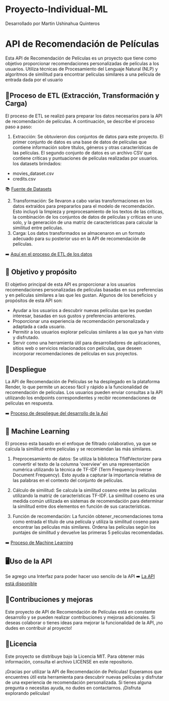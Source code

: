 # Proyecto-Individual-ML
Desarrollado por Martin Ushinahua Quinteros

# API de Recomendación de Películas
Esta API de Recomendación de Películas es un proyecto que tiene como objetivo proporcionar recomendaciones personalizadas de películas a los usuarios. Utiliza técnicas de Procesamiento del Lenguaje Natural (NLP) y algoritmos de similitud para encontrar películas similares a una película de entrada dada por el usuario

## 🌟Proceso de ETL (Extracción, Transformación y Carga)
El proceso de ETL se realizó para preparar los datos necesarios para la API de recomendación de películas. A continuación, se describe el proceso paso a paso:

1. Extracción: Se obtuvieron dos conjuntos de datos para este proyecto. El primer conjunto de datos es una base de datos de películas que contiene información sobre títulos, géneros y otras características de las películas. El segundo conjunto de datos es un archivo CSV que contiene críticas y puntuaciones de películas realizadas por usuarios.
los datasets brindados:
- movies_dataset.csv
- credits.csv
  
📚 [Fuente de Datasets](https://drive.google.com/drive/folders/1d25XsXOWwp1d_Dh5Qwqx1GNu5DD1YV21?usp=drive_link)
  
2. Transformación: Se llevaron a cabo varias transformaciones en los datos extraídos para prepararlos para el modelo de recomendación. Esto incluyó la limpieza y preprocesamiento de los textos de las críticas, la combinación de los conjuntos de datos de películas y críticas en uno solo, y la generación de una matriz de características para calcular la similitud entre películas.
3. Carga: Los datos transformados se almacenaron en un formato adecuado para su posterior uso en la API de recomendación de películas.

  ➡️ [Aquí en el proceso de ETL de los datos](https://github.com/martinushinahu/Proyecto-Individual-ML/blob/main/ETL/limpieza_datos.ipynb)


## 🎯 Objetivo y propósito
El objetivo principal de esta API es proporcionar a los usuarios recomendaciones personalizadas de películas basadas en sus preferencias y en películas similares a las que les gustan. Algunos de los beneficios y propósitos de esta API son:

- Ayudar a los usuarios a descubrir nuevas películas que les puedan interesar, basadas en sus gustos y preferencias anteriores.
- Proporcionar una experiencia de recomendación personalizada y adaptada a cada usuario.
- Permitir a los usuarios explorar películas similares a las que ya han visto y disfrutado.
- Servir como una herramienta útil para desarrolladores de aplicaciones, sitios web o servicios relacionados con películas, que deseen incorporar recomendaciones de películas en sus proyectos.

## 📖Despliegue
La API de Recomendación de Películas se ha desplegado en la plataforma Render, lo que permite un acceso fácil y rápido a la funcionalidad de recomendación de películas. Los usuarios pueden enviar consultas a la API utilizando los endpoints correspondientes y recibir recomendaciones de películas en respuesta.

➡️ [Proceso de despliegue del desarrollo de la Api](https://github.com/martinushinahu/deploy_api)

## 🧩 Machine Learning
El proceso esta basado en el enfoque de filtrado colaborativo, ya que se calcula la similitud entre películas y se recomiendan las más similares.

1. Preprocesamiento de datos: Se utiliza la biblioteca TfidfVectorizer para convertir el texto de la columna 'overview' en una representación numérica utilizando la técnica de TF-IDF (Term Frequency-Inverse Document Frequency). Esto ayuda a capturar la importancia relativa de las palabras en el contexto del conjunto de películas.

2. Cálculo de similitud: Se calcula la similitud coseno entre las películas utilizando la matriz de características TF-IDF. La similitud coseno es una medida común utilizada en sistemas de recomendación para determinar la similitud entre dos elementos en función de sus características.

3. Función de recomendación: La función obtener_recomendaciones toma como entrada el título de una película y utiliza la similitud coseno para encontrar las películas más similares. Ordena las películas según los puntajes de similitud y devuelve las primeras 5 películas recomendadas.

➡️ [Proceso de Machine Learning ](https://github.com/martinushinahu/Proyecto-Individual-ML/blob/main/ML/machine_learnig.ipynb)

## 🖥️Uso de la API

Se agrego una Interfaz para poder hacer uso sencilo de la API
➡️ [La API está disponible](https://api-recomendacion-de-peliculas.onrender.com)


## 👥Contribuciones y mejoras
Este proyecto de API de Recomendación de Películas está en constante desarrollo y se pueden realizar contribuciones y mejoras adicionales. Si deseas colaborar o tienes ideas para mejorar la funcionalidad de la API, ¡no dudes en contribuir al proyecto!

## 📜Licencia
Este proyecto se distribuye bajo la Licencia MIT. Para obtener más información, consulta el archivo LICENSE en este repositorio.


¡Gracias por utilizar la API de Recomendación de Películas! Esperamos que encuentres útil esta herramienta para descubrir nuevas películas y disfrutar de una experiencia de recomendación personalizada. Si tienes alguna pregunta o necesitas ayuda, no dudes en contactarnos. ¡Disfruta explorando películas!
